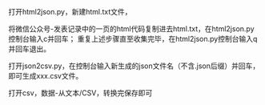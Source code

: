 打开html2json.py，新建html.txt文件，

将微信公众号-发表记录中的一页的html代码复制进去html.txt，在html2json.py控制台输入c并回车；
重复上述步骤直至收集完毕，在html2json.py控制台输入q并回车退出。

打开json2csv.py，在控制台输入新生成的json文件名（不含.json后缀）并回车，
即可生成xxx.csv文件。

打开csv，数据-从文本/CSV，转换完保存即可
